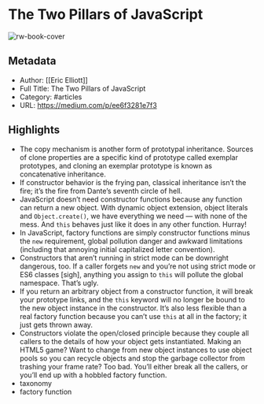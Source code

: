 # The Two Pillars of JavaScript

![rw-book-cover](https://readwise-assets.s3.amazonaws.com/static/images/article2.74d541386bbf.png)

## Metadata
- Author: [[Eric Elliott]]
- Full Title: The Two Pillars of JavaScript
- Category: #articles
- URL: https://medium.com/p/ee6f3281e7f3

## Highlights
- The copy mechanism is another form of prototypal inheritance. Sources of clone properties are a specific kind of prototype called exemplar prototypes, and cloning an exemplar prototype is known as concatenative inheritance.
- If constructor behavior is the frying pan, classical inheritance isn’t the fire; it’s the fire from Dante’s seventh circle of hell.
- JavaScript doesn’t need constructor functions because any function can return a new object. With dynamic object extension, object literals and `Object.create()`, we have everything we need — with none of the mess. And `this` behaves just like it does in any other function. Hurray!
- In JavaScript, factory functions are simply constructor functions minus the `new` requirement, global pollution danger and awkward limitations (including that annoying initial capitalized letter convention).
- Constructors that aren’t running in strict mode can be downright dangerous, too. If a caller forgets `new` and you’re not using strict mode or ES6 classes [sigh], anything you assign to `this` will pollute the global namespace. That’s ugly.
- If you return an arbitrary object from a constructor function, it will break your prototype links, and the `this` keyword will no longer be bound to the new object instance in the constructor. It’s also less flexible than a real factory function because you can’t use `this` at all in the factory; it just gets thrown away.
- Constructors violate the open/closed principle because they couple all callers to the details of how your object gets instantiated. Making an HTML5 game? Want to change from new object instances to use object pools so you can recycle objects and stop the garbage collector from trashing your frame rate? Too bad. You’ll either break all the callers, or you’ll end up with a hobbled factory function.
- taxonomy
- factory function
